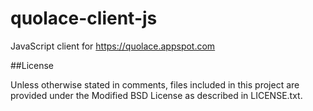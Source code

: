 quolace-client-js
=================

JavaScript client for https://quolace.appspot.com

##License

Unless otherwise stated in comments, files included in this project are provided under the Modified BSD License as described in LICENSE.txt.